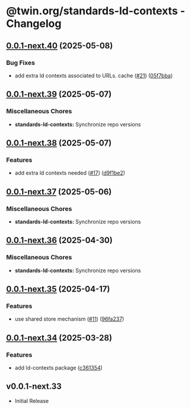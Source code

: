 # @twin.org/standards-ld-contexts - Changelog

## [0.0.1-next.40](https://github.com/twinfoundation/standards/compare/standards-ld-contexts-v0.0.1-next.39...standards-ld-contexts-v0.0.1-next.40) (2025-05-08)


### Bug Fixes

* add extra ld contexts associated to URLs. cache ([#21](https://github.com/twinfoundation/standards/issues/21)) ([05f7bba](https://github.com/twinfoundation/standards/commit/05f7bbafd0efbff445b878ccc2709975e50a7773))

## [0.0.1-next.39](https://github.com/twinfoundation/standards/compare/standards-ld-contexts-v0.0.1-next.38...standards-ld-contexts-v0.0.1-next.39) (2025-05-07)


### Miscellaneous Chores

* **standards-ld-contexts:** Synchronize repo versions

## [0.0.1-next.38](https://github.com/twinfoundation/standards/compare/standards-ld-contexts-v0.0.1-next.37...standards-ld-contexts-v0.0.1-next.38) (2025-05-07)


### Features

* add extra ld contexts needed ([#17](https://github.com/twinfoundation/standards/issues/17)) ([d9f1be2](https://github.com/twinfoundation/standards/commit/d9f1be2a852f776cb3a8f00bb4dd631da0fe848e))

## [0.0.1-next.37](https://github.com/twinfoundation/standards/compare/standards-ld-contexts-v0.0.1-next.36...standards-ld-contexts-v0.0.1-next.37) (2025-05-06)


### Miscellaneous Chores

* **standards-ld-contexts:** Synchronize repo versions

## [0.0.1-next.36](https://github.com/twinfoundation/standards/compare/standards-ld-contexts-v0.0.1-next.35...standards-ld-contexts-v0.0.1-next.36) (2025-04-30)


### Miscellaneous Chores

* **standards-ld-contexts:** Synchronize repo versions

## [0.0.1-next.35](https://github.com/twinfoundation/standards/compare/standards-ld-contexts-v0.0.1-next.34...standards-ld-contexts-v0.0.1-next.35) (2025-04-17)


### Features

* use shared store mechanism ([#11](https://github.com/twinfoundation/standards/issues/11)) ([96fa237](https://github.com/twinfoundation/standards/commit/96fa23735f69c1fc7e3d0019b527634fa0a042d9))

## [0.0.1-next.34](https://github.com/twinfoundation/standards/compare/standards-ld-contexts-v0.0.1-next.33...standards-ld-contexts-v0.0.1-next.34) (2025-03-28)


### Features

* add ld-contexts package ([c361354](https://github.com/twinfoundation/standards/commit/c3613542c3dab5c37cc3d9869ea72eef86bc1ba1))

## v0.0.1-next.33

- Initial Release
